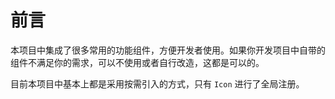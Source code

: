 # 前言

本项目中集成了很多常用的功能组件，方便开发者使用。如果你开发项目中自带的组件不满足你的需求，可以不使用或者自行改造，这都是可以的。

目前本项目中基本上都是采用按需引入的方式，只有 `Icon` 进行了全局注册。
